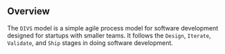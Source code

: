 ## Overview

The `DIVS` model is a simple agile process model for software development designed for startups with smaller teams. It follows the `Design`, `Iterate`, `Validate`, and `Ship` stages in doing software development.
